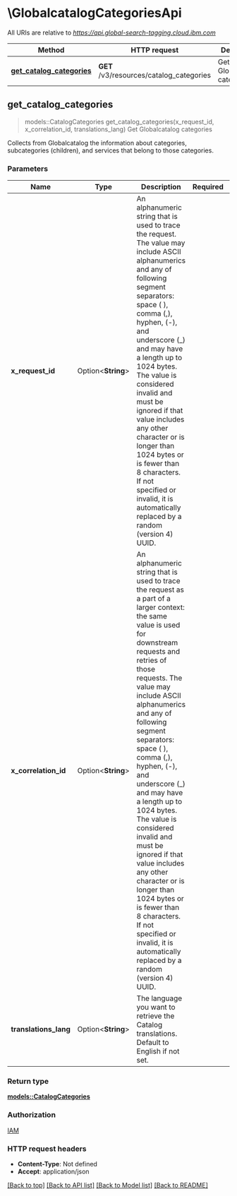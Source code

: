 # \GlobalcatalogCategoriesApi

All URIs are relative to *https://api.global-search-tagging.cloud.ibm.com*

Method | HTTP request | Description
------------- | ------------- | -------------
[**get_catalog_categories**](GlobalcatalogCategoriesApi.md#get_catalog_categories) | **GET** /v3/resources/catalog_categories | Get Globalcatalog categories



## get_catalog_categories

> models::CatalogCategories get_catalog_categories(x_request_id, x_correlation_id, translations_lang)
Get Globalcatalog categories

Collects from Globalcatalog the information about categories, subcategories (children), and services that belong to those categories. 

### Parameters


Name | Type | Description  | Required | Notes
------------- | ------------- | ------------- | ------------- | -------------
**x_request_id** | Option<**String**> | An alphanumeric string that is used to trace the request. The value  may include ASCII alphanumerics and any of following segment separators: space ( ), comma (,), hyphen, (-), and underscore (_) and may have a length up to 1024 bytes. The value is considered invalid and must be ignored if that value includes any other character or is longer than 1024 bytes or is fewer than 8 characters. If not specified or invalid, it is automatically replaced by a random (version 4) UUID. |  |
**x_correlation_id** | Option<**String**> | An alphanumeric string that is used to trace the request as a part of a larger context: the same value is used for downstream requests and retries of those requests. The value may include ASCII alphanumerics and any of following segment separators: space ( ), comma (,), hyphen, (-), and underscore (_) and may have a length up to 1024 bytes. The value is considered invalid and must be ignored if that value includes any other character or is longer than 1024 bytes or is fewer than 8 characters. If not specified or invalid, it is automatically replaced by a random (version 4) UUID. |  |
**translations_lang** | Option<**String**> | The language you want to retrieve the Catalog translations. Default to English if not set. |  |[default to en]

### Return type

[**models::CatalogCategories**](CatalogCategories.md)

### Authorization

[IAM](../README.md#IAM)

### HTTP request headers

- **Content-Type**: Not defined
- **Accept**: application/json

[[Back to top]](#) [[Back to API list]](../README.md#documentation-for-api-endpoints) [[Back to Model list]](../README.md#documentation-for-models) [[Back to README]](../README.md)


